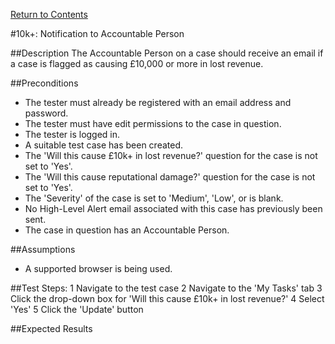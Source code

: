 [Return to Contents](https://github.com/infojam-james/test-cases/blob/master/Contents.md)

#10k+: Notification to Accountable Person

##Description
The Accountable Person on a case should receive an email if a case is flagged as causing £10,000 or more in lost revenue.

##Preconditions
+ The tester must already be registered with an email address and password.
+ The tester must have edit permissions to the case in question.
+ The tester is logged in.
+ A suitable test case has been created.
+ The 'Will this cause £10k+ in lost revenue?' question for the case is not set to 'Yes'.
+ The 'Will this cause reputational damage?' question for the case is not set to 'Yes'.
+ The 'Severity' of the case is set to 'Medium', 'Low', or is blank.
+ No High-Level Alert email associated with this case has previously been sent.
+ The case in question has an Accountable Person.

##Assumptions
+ A supported browser is being used.

##Test Steps:
1 Navigate to the test case
2 Navigate to the 'My Tasks' tab
3 Click the drop-down box for 'Will this cause £10k+ in lost revenue?'
4 Select 'Yes'
5 Click the 'Update' button


##Expected Results
